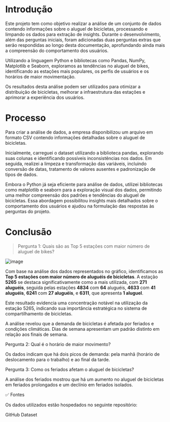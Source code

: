 # Introdução
Este projeto tem como objetivo realizar a análise de um conjunto de dados contendo informações sobre o aluguel de bicicletas, processando e limpando os dados para extração de insights. Durante o desenvolvimento, além das perguntas iniciais, foram adicionadas duas perguntas extras que serão respondidas ao longo desta documentação, aprofundando ainda mais a compreensão do comportamento dos usuários.

Utilizando a linguagem Python e bibliotecas como Pandas, NumPy, Matplotlib e Seaborn, exploramos as tendências no aluguel de bikes, identificando as estações mais populares, os perfis de usuários e os horários de maior movimentação.

Os resultados desta análise podem ser utilizados para otimizar a distribuição de bicicletas, melhorar a infraestrutura das estações e aprimorar a experiência dos usuários.

# Processo
Para criar a análise de dados, a empresa disponibilizou um arquivo em formato CSV contendo informações detalhadas sobre o aluguel de bicicletas.

Inicialmente, carreguei o dataset utilizando a biblioteca pandas, explorando suas colunas e identificando possíveis inconsistências nos dados. Em seguida, realizei a limpeza e transformação das variáveis, incluindo conversão de datas, tratamento de valores ausentes e padronização de tipos de dados.

Embora o Python já seja eficiente para análise de dados, utilizei bibliotecas como matplotlib e seaborn para a exploração visual dos dados, permitindo uma melhor compreensão dos padrões e tendências do aluguel de bicicletas. Essa abordagem possibilitou insights mais detalhados sobre o comportamento dos usuários e ajudou na formulação das respostas às perguntas do projeto.

# Conclusão

> Pergunta 1: Quais são as Top 5 estações com maior número de aluguel de bikes?

![image](https://github.com/user-attachments/assets/721720bd-613a-449b-bf6b-9c5efa1559ca)

Com base na análise dos dados representados no gráfico, identificamos as **Top 5 estações com maior número de aluguéis de bicicletas**. A estação **5265** se destaca significativamente como a mais utilizada, com **271 aluguéis**, seguida pelas estações **4834** com **64** aluguéis, **4633** com **41 aluguéis**, **6241** com **27 aluguéis**, e **6311**, que apresenta **1 aluguel**.

Este resultado evidencia uma concentração notável na utilização da estação 5265, indicando sua importância estratégica no sistema de compartilhamento de bicicletas.

A análise revelou que a demanda de bicicletas é afetada por feriados e condições climáticas. Dias de semana apresentam um padrão distinto em relação aos finais de semana.

Pergunta 2: Qual é o horário de maior movimento?

Os dados indicam que há dois picos de demanda: pela manhã (horário de deslocamento para o trabalho) e ao final da tarde.

Pergunta 3: Como os feriados afetam o aluguel de bicicletas?

A análise dos feriados mostrou que há um aumento no aluguel de bicicletas em feriados prolongados e um declínio em feriados isolados.

✅ Fontes

Os dados utilizados estão hospedados no seguinte repositório:

GitHub Dataset
